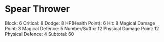 # Spear Thrower

Block: 6
Critical: 8
Dodge: 8
HP(Health Point): 6
Hit: 8
Magical Damage Point: 3
Magical Defence: 5
Number/Suffix: 12
Physical Damage Point: 12
Physical Defence: 4
Subtotal: 60